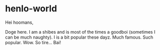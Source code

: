 # henlo-world

Hei hoomans,

Doge here. I am a shibes and is most of the times a goodboi (sometimes I can be much naughty).
I is a bit popular these dayz. Much famous. Such popular. Wow. So tire... Bai!
